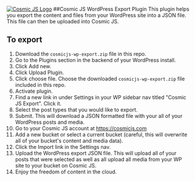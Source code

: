 [![Cosmic JS Logo](https://cosmicjs.com/images/marketing/logo-w-brand.jpg)](https://cosmicjs.com/)
##Cosmic JS WordPress Export Plugin
This plugin helps you export the content and files from your WordPress site into a JSON file.  This file can then be uploaded into Cosmic JS.
## To export
1. Download the ```cosmicjs-wp-export.zip``` file in this repo.
2. Go to the Plugins section in the backend of your WordPress install. 
3. Click Add new.
4. Click Upload Plugin.
5. Click choose file.  Choose the downloaded ```cosmicjs-wp-export.zip``` file included in this repo.
6. Activate plugin.
7. Find a new link in under Settings in your WP sidebar nav titled "Cosmic JS Export".  Click it.
8. Select the post types that you would like to export.
9. Submit.  This will download a JSON formatted file with your all of your WordPress posts and media.
10. Go to your Cosmic JS account at https://cosmicjs.com
11. Add a new bucket or select a current bucket (careful, this will overwrite all of your bucket's content and media data).
12. Click the Import link in the Settings nav.
13. Upload the WordPress export JSON file. This will upload all of your posts that were selected as well as all upload all media from your WP site to your bucket on Cosmic JS.
14. Enjoy the freedom of content in the cloud.
